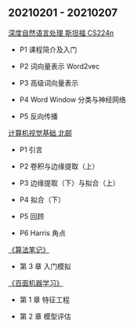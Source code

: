 ## 20210201 - 20210207

[深度自然语言处理 斯坦福 CS224n](https://www.bilibili.com/video/BV1pt411h7aT)

- P1 课程简介及入门

- P2 词向量表示 Word2vec

- P3 高级词向量表示

- P4 Word Window 分类与神经网络

- P5 反向传播

[计算机视觉基础 北邮](https://www.bilibili.com/video/BV1nz4y197Qv)

- P1 引言

- P2 卷积与边缘提取（上）

- P3 边缘提取（下）与拟合（上）

- P4 拟合（下）

- P5 回顾

- P6 Harris 角点

[《算法笔记》](https://book.douban.com/subject/26827295/)

- 第 3 章 入门模拟

[《百面机器学习》](https://book.douban.com/subject/30285146/)

- 第 1 章 特征工程

- 第 2 章 模型评估
